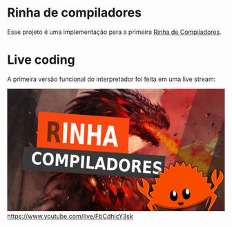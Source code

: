 # Rinha de compiladores

Esse projeto é uma implementação para a primeira [Rinha de Compiladores](https://github.com/aripiprazole/rinha-de-compiler/tree/main).

# Live coding

A primeira versão funcional do interpretador foi feita em uma live stream:

[![Rinha de Compiladores em Rust](.github/live.png)](https://www.youtube.com/live/FbCdhicY3sk)
https://www.youtube.com/live/FbCdhicY3sk
